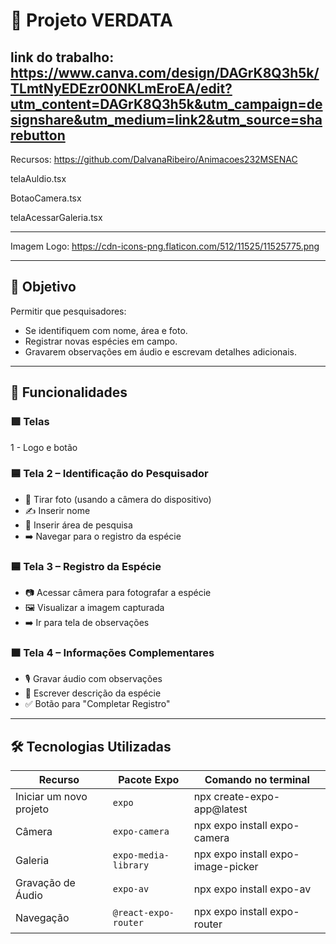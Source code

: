 # 🌿 Projeto VERDATA

link do trabalho: https://www.canva.com/design/DAGrK8Q3h5k/TLmtNyEDEzr00NKLmEroEA/edit?utm_content=DAGrK8Q3h5k&utm_campaign=designshare&utm_medium=link2&utm_source=sharebutton
---
Recursos: https://github.com/DalvanaRibeiro/Animacoes232MSENAC

telaAuldio.tsx

BotaoCamera.tsx

telaAcessarGaleria.tsx



---

Imagem Logo: https://cdn-icons-png.flaticon.com/512/11525/11525775.png


---
## 🎯 Objetivo

Permitir que pesquisadores:
- Se identifiquem com nome, área e foto.
- Registrar novas espécies em campo.
- Gravarem observações em áudio e escrevam detalhes adicionais.


---

## 📲 Funcionalidades

### 🟩 Telas
1 - Logo e botão

### 🟦 Tela 2 – Identificação do Pesquisador
- 📸 Tirar foto (usando a câmera do dispositivo)
- ✍️ Inserir nome
- 🧪 Inserir área de pesquisa
- ➡️ Navegar para o registro da espécie

### 🟦 Tela 3 – Registro da Espécie
- 📷 Acessar câmera para fotografar a espécie
- 🖼️ Visualizar a imagem capturada
- ➡️ Ir para tela de observações

### 🟧 Tela 4 – Informações Complementares
- 🎙️ Gravar áudio com observações
- 📝 Escrever descrição da espécie
- ✅ Botão para "Completar Registro"

---

## 🛠️ Tecnologias Utilizadas

| Recurso                | Pacote Expo                   |  Comando no terminal |
|------------------------|-------------------------------|------------------------|
| Iniciar um novo projeto |  `expo`                     |npx create-expo-app@latest
|  Câmera              | `expo-camera`                 |  npx expo install expo-camera |
|  Galeria              | `expo-media-library`          | npx expo install expo-image-picker |
|  Gravação de Áudio   | `expo-av`                     | npx expo install expo-av |
| Navegação           | `@react-expo-router`    |  npx expo install expo-router | 





